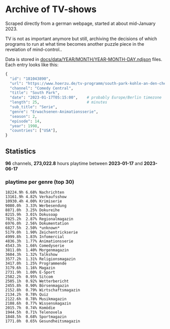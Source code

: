 # Archive of TV-shows

Scraped directly from a german webpage, started at about mid-January 2023.

TV is not as important anymore but still, archiving the decisions of which programs to run at what time
becomes another puzzle piece in the revelation of mind-control.. 

Data is stored in [docs/data/YEAR/MONTH/YEAR-MONTH-DAY.ndjson](docs/data/) files. 
Each entry looks like this:

```python
{
  "id": "181043890", 
  "url": "https://www.hoerzu.de/tv-programm/south-park-kohle-an-den-chefkoch/bid_181043890/", 
  "channel": "Comedy Central", 
  "title": "South Park", 
  "date": "2023-01-17T05:15:00",    # probably Europe/Berlin timezone 
  "length": 25,                     # minutes 
  "sub_title": "Serie", 
  "genre": "Erwachsenen-Animationsserie", 
  "season": 2, 
  "episode": 14, 
  "year": 1998, 
  "countries": ["USA"],
}
```

## Statistics

**96** channels, **273,022.8** hours playtime between **2023-01-17** and **2023-06-17**


### playtime per genre (top 30)

    18224.9h 6.68% Nachrichten
    13161.9h 4.82% Verkaufsshow
    10930.4h 4.00% Krimiserie
    9080.0h  3.33% Werbesendung
    8871.0h  3.25% Dokureihe
    8215.9h  3.01% Dokusoap
    7825.2h  2.87% Regionalmagazin
    6976.0h  2.56% Dokumentation
    6827.5h  2.50% *unknown*
    5179.0h  1.90% Zeichentrickserie
    4999.8h  1.83% Infomercial
    4836.3h  1.77% Animationsserie
    4543.3h  1.66% Comedyserie
    3811.0h  1.40% Morgenmagazin
    3604.3h  1.32% Talkshow
    3577.2h  1.31% Religionsmagazin
    3417.0h  1.25% Programmende
    3179.6h  1.16% Magazin
    2731.9h  1.00% E-Sport
    2582.2h  0.95% Sitcom
    2505.1h  0.92% Wetterbericht
    2455.8h  0.90% Börsenmagazin
    2152.8h  0.79% Wirtschaftsmagazin
    2134.2h  0.78% Quiz
    2122.6h  0.78% Musikmagazin
    2108.6h  0.77% Wissensmagazin
    2015.7h  0.74% Komödie
    1944.5h  0.71% Telenovela
    1848.5h  0.68% Sportmagazin
    1771.0h  0.65% Gesundheitsmagazin
